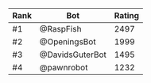 Rank|Bot|Rating
---|---|---
#1|@RaspFish|2497
#2|@OpeningsBot|1999
#3|@DavidsGuterBot|1495
#4|@pawnrobot|1232
